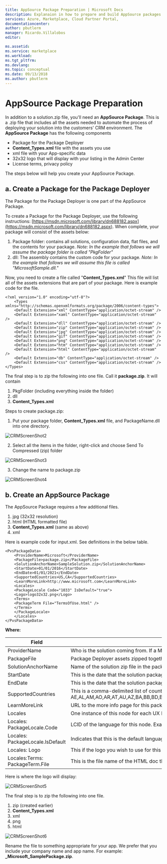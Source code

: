 ```yaml
---
title: AppSource Package Preparation | Microsoft Docs
description: Explanaion in how to prepare and build AppSource packages .
services: Azure, Marketplace, Cloud Partner Portal, 
documentationcenter:
author: pbutlerm
manager: Ricardo.Villalobos  
editor:

ms.assetid: 
ms.service: marketplace
ms.workload: 
ms.tgt_pltfrm: 
ms.devlang: 
ms.topic: conceptual
ms.date: 09/13/2018
ms.author: pbutlerm
---
```


# AppSource Package Preparation

In addition to a solution.zip file, you'll need an **AppSource Package**. This is a .zip file that includes all the assets needed to automate the process of deploying your solution into the customers' CRM environment. The **AppSource Package** has the following components

* Package for the Package Deployer
* **Content_Types.xml** file with the assets you use
* xml file with your App-specific data
* 32x32 logo that will display with your listing in the Admin Center
* License terms, privacy policy

The steps below will help you create your AppSource Package.

## a. Create a Package for the Package Deployer

The Package for the Package Deployer is one part of the AppSource Package.

To create a Package for the Package Deployer, use the following instructions: [https://msdn.microsoft.com/library/dn688182.aspx](https://msdn.microsoft.com/library/dn688182.aspx). When complete, your package will consist of the assets below:

1. Package folder: contains all solutions, configuration data, flat files, and the contents for your package. _Note: In the example that follows we will assume the package folder is called "PkgFolder"_
2. dll: The assembly contains the custom code for your package. _Note: In the example that follows we will assume this file is called "MicrosoftSample.dll."_

Now, you need to create a file called "**Content_Types.xml**" This file will list all of the assets extensions that are part of your package. Here is example code for the file.

    <?xml version="1.0" encoding="utf-8"?>
        <Types xmlns="http://schemas.openxmlformats.org/package/2006/content-types">
        <Default Extension="xml" ContentType="application/octet-stream" />
        <Default Extension="xaml" ContentType="application/octet-stream" />
        <Default Extension="dll" ContentType="application/octet-stream" />
        <Default Extension="zip" ContentType="application/octet-stream" />
        <Default Extension="jpg" ContentType="application/octet-stream" />
        <Default Extension="gif" ContentType="application/octet-stream" />
        <Default Extension="png" ContentType="application/octet-stream" />
        <Default Extension="htm" ContentType="application/octet-stream" />
        <Default Extension="html" ContentType="application/octet-stream" />
        <Default Extension="db" ContentType="application/octet-stream" />
        <Default Extension="css" ContentType="application/octet-stream" />
    </Types>

The final step is to zip the following into one file. Call it **package.zip**. It will contain

1. PkgFolder (including everything inside the folder)
2. dll
3. **Content_Types.xml**

Steps to create package.zip:

1. Put your package folder, **Content_Types.xml** file, and PackageName.dll into one directory.

![CRMScreenShot2](media/CRMScreenShot2.png)

2. Select all the items in the folder, right-click and choose Send To Compressed (zip) folder

![CRMScreenShot3](media/CRMScreenShot3.png)

3. Change the name to package.zip

![CRMScreenShot4](media/CRMScreenShot4.png)

## b. Create an AppSource Package

The AppSource Package requires a few additional files.

1. jpg (32x32 resolution)
2. html (HTML formatted file)
3. **Content_Types.xml** (same as above)
4. xml

Here is example code for input.xml. See definitions in the below table.

    <PvsPackageData>
        <ProviderName>Microsoft</ProviderName>
        <PackageFile>package.zip</PackageFile>
        <SolutionAnchorName>SampleSolution.zip</SolutionAnchorName>
        <StartDate>01/01/2016</StartDate>
        <EndDate>01/01/2021</EndDate>
        <SupportedCountries>US,CA</SupportedCountries>
        <LearnMoreLink>http://www.microsoft.com</LearnMoreLink>
        <Locales>
        <PackageLocale Code="1033" IsDefault="true">
        <Logo>logo32x32.png</Logo>
        <Terms>
        <PackageTerm File="TermsOfUse.html" />
        </Terms>
        </PackageLocale>
        </Locales>
    </PvsPackageData>
 
**Where:**

|Field|Details|
|---|---|
|ProviderName|Who is the solution coming from. If a Microsoft team, this should be Microsoft.|
|PackageFile |Package Deployer assets zipped together with a content\_types.xml file. This zip file should contain the package deployer assembly, and the folder with the package deployer assets. That is, package.zip|
|SolutionAnchorName |Name of the solution zip file in the package deployer that is used for the display name and description of solution assets.|
| StartDate| This is the date that the solution package will become available. The format is MM/DD/YYYY|
|EndDate|This is the date that the solution package will stop being available. The format is MM/DD/YYYY |
|SupportedCountries |This is a comma-delimited list of countries that should see this package. Contact online services for a list of all current country codes. At the time, of this writing the list was: AE,AL,AM,AO,AR,AT,AU,AZ,BA,BB,BD,BE,BG,BH,BM,BN,BO,BR,BY,CA,CH,CI,CL,CM,CO,CR,CV,CW,CY,CZ,DE,DK,DO,DZ,EC,EE,EG,ES,FI,FR,GB,GE,GH,GR,GT,HK,HN,HR,HU,ID,IE,IL,IN,IQ,IS,IT,JM,JO,JP,KE,KG,KN,KR,KW,KY,KZ,LB,LK,LT,LU,LV,LY,MA,MC,MD,ME,MK,MN,MO,MT,MU,MX,MY,NG,NI,NL,NO,NZ,OM,PA,PE,PH,PK,PL,PR,PS,PT,PY,QA,RO,RS,RU,RW,SA,SE,SG,SI,SK,SN,SV,TH,TM,TN,TR,TT,TW,UA,US,UY,UZ,VE,VI,VN,ZA,ZW |
|LearnMoreLink | URL to the more info page for this package. |
|Locales|One instance of this node for each UX Language you want to support in the Preferred solution UX. This node contains children that describe the locale, logo, and terms for each language|
|Locales: PackageLocale.Code|LCID of the language for this node. Example: US English is 1033|
|Locales: PackageLocale.IsDefault|Indicates that this is the default language. This is used as the fall back language if the UX Language chosen by the customer is not available.|
|Locales: Logo|This if the logo you wish to use for this package. Size for Icon is 32x32. Formats permitted are PNG and JPG|
|Locales:Terms: PackageTerm.File|This is the file name of the HTML doc that contains your license terms.|

Here is where the logo will display:

![CRMScreenShot5](media/CRMScreenShot5.png)

The final step is to zip the following into one file.

1. zip (created earlier)
2. **Content_Types.xml**
3. xml
4. png
5. html

![CRMScreenShot6](media/CRMScreenShot6.png)

Rename the file to something appropriate for your app. We prefer that you include your company name and app name. For example: **_Microsoft_SamplePackage.zip**.
